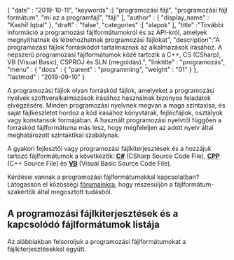 {
  "date" : "2019-10-11",
  "keywords" :[ "programozási fájl", "programozási fájl formátum", "mi az a programfájl", "fájl" ],
  "author" : {
    "display_name" : "Kashif Iqbal"
},
  "draft" : "false",
  "categories" :[ "alapok" ],
  "title" :"További információ a programozási fájlformátumokról és az API-król, amelyek megnyithatnak és létrehozhatnak programozási fájlokat",
  "description":"A programozási fájlok forráskódot tartalmaznak az alkalmazások írásához. A népszerű programozási fájlformátumok közé tartozik a C++, CS (CSharp), VB (Visual Basic), CSPROJ és SLN (megoldás).",
  "linktitle" : "programozás",
  "menu" : {
    "docs" : {
      "parent" : "programming",
      "weight" : "01"
}
},
  "lastmod" : "2019-09-10"
}

A programozási fájlok olyan forráskód fájlok, amelyeket a programozási nyelvek szoftveralkalmazások írásához használnak bizonyos feladatok elvégzésére. Minden programozási nyelvnek megvan a maga szintaxisa, és saját fájlkészletet hordoz a kód írásához könyvtárak, fejlécfájlok, osztályok vagy konstansok formájában. A használt programozási nyelvtől függően a forráskód fájlformátuma más lesz, hogy megfeleljen az adott nyelv által meghatározott szintaktikai szabálynak.

A gyakori fejlesztői vagy programozási fájlkiterjesztések és a hozzájuk tartozó fájlformátumok a következők: **[C#](/hu/programming/cs/)** (CSharp Source Code File), **[CPP](/hu/programming/cpp/)** (C++ Source File) és **[VB](/hu/programming/vb/)** (Visual Basic Source Code File).

Kérdései vannak a programozási fájlformátumokkal kapcsolatban? Látogasson el közösségi [fórumainkra](https://forum.fileformat.com/c/programming/26), hogy részesüljön a fájlformátum-szakértők által megosztott tudásból.

## A programozási fájlkiterjesztések és a kapcsolódó fájlformátumok listája

Az alábbiakban felsoroljuk a programozási fájlformátumokat a fájlkiterjesztésekkel együtt.


